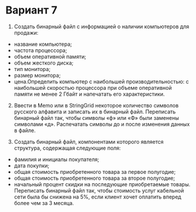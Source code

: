 # Вариант 7

1. Создать бинарный файл с информацией о наличии компьютеров для
продажи:
- название компьютера;
- частота процессора;
- объем оперативной памяти;
- объем жесткого диска;
- тип монитора;
- размер монитора;
- цена.Определить компьютер с наибольшей
производительностью: с наибольшей скоростью процессора при объеме
оперативной памяти не менее 2 Гбайт и напечатать его характеристики.

2. Ввести в Memo или в StringGrid некоторое количество символов русского алфавита и записать их в бинарный файл. Переписать бинарный файл
так, чтобы символы «ф» или «Ф» были заменены символами «д». Распечатать символы до и после изменения данных в файле.

3. Создать бинарный файл, компонентами которого является структура,
содержащая следующие поля:
- фамилия и инициалы покупателя;
- дата покупки;
- общая стоимость приобретенного товара за первое полугодие;
- общая стоимость приобретенного товара за второе полугодие;
- начальный процент скидки на последующие приобретаемые товары.
Переписать бинарный файл так, чтобы стоимость услуг кабельной сети была бы снижена на 5%, если клиент хочет оплатить вперед более чем за
3 месяца.

